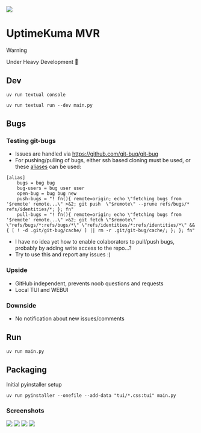 <img  src="https://raw.githubusercontent.com/vanous/uptime-kuma-mvr/refs/heads/master/images/uk_01.png">

# UptimeKuma MVR

> [!Warning]
> Under Heavy Development 🚧

## Dev

```
uv run textual console
```

```
uv run textual run --dev main.py
```

## Bugs

### Testing git-bugs

- Issues are handled via https://github.com/git-bug/git-bug
- For pushing/pulling of bugs, either ssh based cloning must be used, or these [aliases](https://github.com/git-bug/git-bug/discussions/1332) can be used:

```
[alias]
	bugs = bug bug
	bug-users = bug user user
	open-bug = bug bug new
	push-bugs = "! fn(){ remote=origin; echo \"fetching bugs from '$remote' remote...\" >&2; git push  \"$remote\" --prune refs/bugs/* refs/identities/*; }; fn"
	pull-bugs = "! fn(){ remote=origin; echo \"fetching bugs from '$remote' remote...\" >&2; git fetch \"$remote\" \"refs/bugs/*:refs/bugs/*\" \"refs/identities/*:refs/identities/*\" && { [ ! -d .git/git-bug/cache/ ] || rm -r .git/git-bug/cache/; }; }; fn"
```
- I have no idea yet how to enable colaborators to pull/push bugs, probably by adding write access to the repo...?
- Try to use this and report any issues :)

### Upside

- GitHub independent, prevents noob questions and requests
- Local TUI and WEBUI

### Downside

- No notification about new issues/comments

## Run

```
uv run main.py
```

## Packaging

Initial pyinstaller setup

```
uv run pyinstaller --onefile --add-data "tui/*.css:tui" main.py
```

### Screenshots


<img  src="https://raw.githubusercontent.com/vanous/uptime-kuma-mvr/refs/heads/master/images/uk_01.png">

<img  src="https://raw.githubusercontent.com/vanous/uptime-kuma-mvr/refs/heads/master/images/uk_02.png">

<img  src="https://raw.githubusercontent.com/vanous/uptime-kuma-mvr/refs/heads/master/images/uk_03.png">

<img  src="https://raw.githubusercontent.com/vanous/uptime-kuma-mvr/refs/heads/master/images/uk_04.png">
